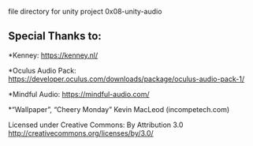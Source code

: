 file directory for unity project 0x08-unity-audio

## Special Thanks to:
*Kenney: https://kenney.nl/

*Oculus Audio Pack: https://developer.oculus.com/downloads/package/oculus-audio-pack-1/

*Mindful Audio: https://mindful-audio.com/

*“Wallpaper”, “Cheery Monday” Kevin MacLeod (incompetech.com)

Licensed under Creative Commons: By Attribution 3.0
http://creativecommons.org/licenses/by/3.0/